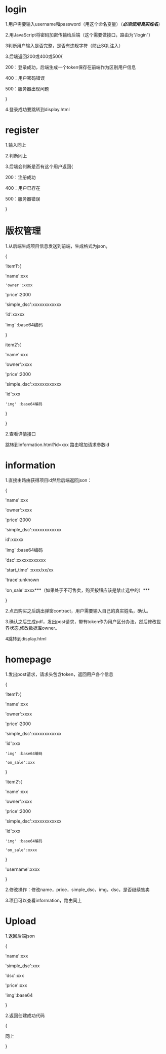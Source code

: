 # login

1.用户需要输入username和password（用这个命名变量）（***必须使用真实姓名***）

2.用JavaScript将密码加密传输给后端（这个需要做接口，路由为“/login”）

3判断用户输入是否完整，是否有违规字符（防止SQL注入）

3.后端返回200或400或500{

200：登录成功，后端生成一个token保存在前端作为区别用户信息

400：用户密码错误

500：服务器出现问题

}

4.登录成功要跳转到display.html

# register

1.输入同上

2.判断同上

3.后端会判断是否有这个用户返回{

200：注册成功

400：用户已存在

500：服务器错误

}

# 版权管理

1.从后端生成项目信息发送到前端，生成格式为json，

{

 ‘item1’:{

   'name':xxx

    'owner':xxxx

   'price':2000

   'simple_dsc':xxxxxxxxxxxx

‘id’:xxxxx

   'img' :base64编码

 }

item2’:{

   'name':xxx

   'owner':xxxx

   'price':2000

   'simple_dsc':xxxxxxxxxxxx

   'id':xxx

    'img' :base64编码

}

}

2.查看详情接口

跳转到information.html?id=xxx 路由增加请求参数id

# information

1.直接由路由获得项目id然后后端返回json：

{

'name':xxx

'owner':xxxx

'price':2000

'simple_dsc':xxxxxxxxxxxx

id’:xxxxx

'img' :base64编码

'dsc':xxxxxxxxxxxx

'start_time' :xxxx/xx/xx

'trace':unknown

'on_sale':xxxx***（如果处于不可售卖，购买按钮应该是禁止选中的）***

}

2.点击购买之后跳出弹窗contract，用户需要输入自己的真实姓名，确认。

3.确认之后生成pdf，发出post请求，带有token作为用户区分办法，然后修改世界状态,修改数据库owner。

4跳转到display.html

# homepage

1.发出post请求，请求头包含token，返回用户各个信息

{

‘item1’:{

   'name':xxx

   'owner':xxxx

   'price':2000

   'simple_dsc':xxxxxxxxxxxx

   'id':xxx

    'img' :base64编码

    'on_sale':xxx

}

‘item2’:{

   'name':xxx

   'owner':xxxx

   'price':2000

   'simple_dsc':xxxxxxxxxxxx

   'id':xxx

    'img' :base64编码

    'on_sale':xxxx

}

'username':xxxx

}

2.修改操作：修改name，price，simple_dsc，img，dsc，是否继续售卖

3.项目可以查看information，路由同上

# Upload

1.返回后端json

{

'name':xxx

'simple_dsc':xxx

'dsc':xxx

'price':xxx

'img':base64

}

2.返回创建成功代码

{

同上

}

